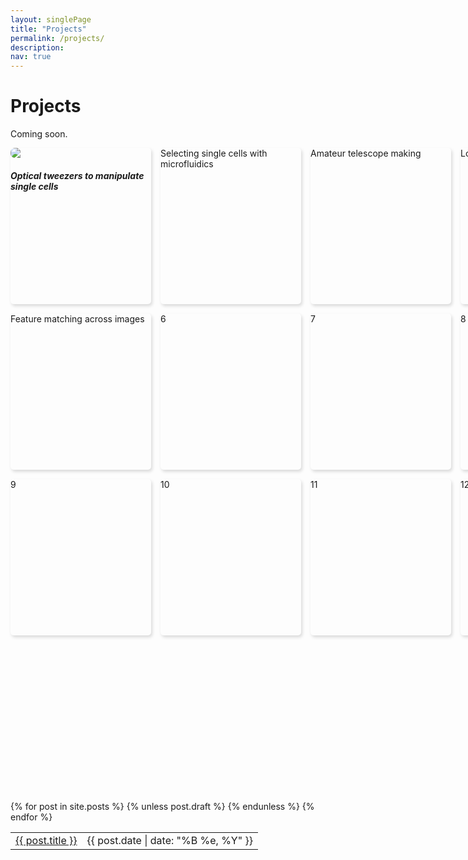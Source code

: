 ```yaml
---
layout: singlePage
title: "Projects"
permalink: /projects/
description: 
nav: true
---
```

# Projects
Coming soon.

<html>
<style>
.grid-container {
  display: grid;
  grid-template-columns: 225px 225px 225px 225px;
  grid-template-rows: 250px 250px 250px 250px;
  grid-column-gap: 15px;
  grid-row-gap: 15px;
}
.grid-item {
  border-radius: 5px;
/*  width: 225px;
  height: 250px; */
  border-top: 0px solid #d9d9d9;
  border-bottom: 0px solid #d9d9d9;
  border-left: 0px solid #d9d9d9;
  border-right: 0px solid #d9d9d9;
  box-shadow: 2px 3px 5px #d9d9d9;
}
div.grid-item>img {
  border-radius: 7px;
  border:0px;
  border-style: none;
  display: block;
}

div.grid-item:hover>h5{
  color: #4582ec;
}


</style>

<div class="grid-container">
  <div class="grid-item"> <img src="http://pinardemetci.github.io/images/SomervilleBoardgame.png"> <h5> Optical tweezers to manipulate single cells </h5></div>
  <div class="grid-item"> Selecting single cells with microfluidics </div>
  <div class="grid-item"> Amateur telescope making </div>
  <div class="grid-item"> Low cost sickle cell diagnostics </div>
  <div class="grid-item"> Feature matching across images </div>
  <div class="grid-item">6</div>
  <div class="grid-item">7</div>
  <div class="grid-item">8</div>
  <div class="grid-item">9</div>
  <div class="grid-item">10</div>
  <div class="grid-item">11</div>
  <div class="grid-item">12</div>
</div>
</html>

<table class="table table-hover">
  {% for post in site.posts %}
    {% unless post.draft %}
    <tr>
      <td><a href="{{ post.url }}">{{ post.title }}</a></td>
      <td class="col-md-3" style="text-align: right;">{{ post.date | date: "%B %e, %Y" }}</td>
    </tr>
    {% endunless %}
  {% endfor %}
</table>